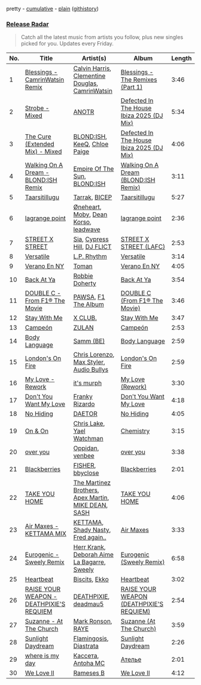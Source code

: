 pretty - [cumulative](/playlists/cumulative/Release%20Radar.md) - [plain](/playlists/plain/37i9dQZEVXbsudmxBFKW7G) ([githistory](https://github.githistory.xyz/vitokorn/spotify-playlist-archive/blob/master/playlists/plain/37i9dQZEVXbsudmxBFKW7G))
### [Release Radar](https://open.spotify.com/playlist/37i9dQZEVXbsudmxBFKW7G)

> Catch all the latest music from artists you follow, plus new singles picked for you. Updates every Friday.

| No. | Title | Artist(s) | Album | Length |
|---|---|---|---|---|
| 1 | [Blessings - CamrinWatsin Remix](https://open.spotify.com/track/3bErnntUPcW8jLbixhpZmQ) | [Calvin Harris](https://open.spotify.com/artist/7CajNmpbOovFoOoasH2HaY), [Clementine Douglas](https://open.spotify.com/artist/4DWuml4Jf6K81b5rAPwMb6), [CamrinWatsin](https://open.spotify.com/artist/20rKUmFZsfv9GBXiv6R9d6) | [Blessings - The Remixes (Part 1)](https://open.spotify.com/album/2jKX83sjxv0Jwk35xBR0Us) | 3:46 |
| 2 | [Strobe - Mixed](https://open.spotify.com/track/5F914Yp7Z8YUtCMAL35yKl) | [ANOTR](https://open.spotify.com/artist/4p5WgeiPSPpqPDs7T6OkWf) | [Defected In The House Ibiza 2025 (DJ Mix)](https://open.spotify.com/album/6OWwaIqKSqvl9CCBCkPwfc) | 5:34 |
| 3 | [The Cure (Extended Mix) - Mixed](https://open.spotify.com/track/6gykrsJhHsY7OTxDMRpOxt) | [BLOND:ISH](https://open.spotify.com/artist/6zsJjoCtL1WByG0VsuFWzR), [KeeQ](https://open.spotify.com/artist/5OSkggAoi9qMYfSJuTz4pB), [Chloe Paige](https://open.spotify.com/artist/5829bCNnWiHYQQvF5lMxWq) | [Defected In The House Ibiza 2025 (DJ Mix)](https://open.spotify.com/album/6OWwaIqKSqvl9CCBCkPwfc) | 4:06 |
| 4 | [Walking On A Dream - BLOND:ISH Remix](https://open.spotify.com/track/5oOKU4RiAMyqUoOKICb92j) | [Empire Of The Sun](https://open.spotify.com/artist/67hb7towEyKvt5Z8Bx306c), [BLOND:ISH](https://open.spotify.com/artist/6zsJjoCtL1WByG0VsuFWzR) | [Walking On A Dream (BLOND:ISH Remix)](https://open.spotify.com/album/4Fzl9coophjAezEV0v7tRu) | 3:11 |
| 5 | [Taarsitillugu](https://open.spotify.com/track/6KbrGler8kLr12polFq5Se) | [Tarrak](https://open.spotify.com/artist/3FTKo3aheAF0aAxbJWyiP8), [BICEP](https://open.spotify.com/artist/73A3bLnfnz5BoQjb4gNCga) | [Taarsitillugu](https://open.spotify.com/album/1oj1qSdSgeZbM8CdFBs936) | 5:27 |
| 6 | [lagrange point](https://open.spotify.com/track/32nJNF3dzxTTRGoJ0doNzc) | [Øneheart](https://open.spotify.com/artist/0dgJbQ0bKPyUXco8hEXN7X), [Moby](https://open.spotify.com/artist/3OsRAKCvk37zwYcnzRf5XF), [Dean Korso](https://open.spotify.com/artist/0X7zZBoY6ObInbi8IUVfpx), [leadwave](https://open.spotify.com/artist/4v6Vm2UFM3PS4iHY9TZfcb) | [lagrange point](https://open.spotify.com/album/15BhoG1hdml1XpWINxZDXX) | 2:36 |
| 7 | [STREET X STREET](https://open.spotify.com/track/0TTeiR2MFoLQvcI8kdGx65) | [Sia](https://open.spotify.com/artist/5WUlDfRSoLAfcVSX1WnrxN), [Cypress Hill](https://open.spotify.com/artist/4P0dddbxPil35MNN9G2MEX), [DJ FLICT](https://open.spotify.com/artist/5kGccnf4y59UqCEMOPzAXX) | [STREET X STREET (LAFC)](https://open.spotify.com/album/0JRb0dJsfPJtDJ5MIIpGZF) | 2:53 |
| 8 | [Versatile](https://open.spotify.com/track/2CX8w6jrSDujqcnkxDMJw0) | [L.P. Rhythm](https://open.spotify.com/artist/3K5qBiy5EHwb270817Cy6e) | [Versatile](https://open.spotify.com/album/3ktHqT8RfFWsosodNUfvB0) | 3:14 |
| 9 | [Verano En NY](https://open.spotify.com/track/7DxrTNmUprBMQ0RV45xreb) | [Toman](https://open.spotify.com/artist/7A0eeETj5gjPjvXLnskbfG) | [Verano En NY](https://open.spotify.com/album/6lwdsDlonNio6vDG42eUZu) | 4:05 |
| 10 | [Back At Ya](https://open.spotify.com/track/02evyVGKt4jjuBAlgHzag5) | [Robbie Doherty](https://open.spotify.com/artist/2WuXRwEjXIjW5uVZOSxqYS) | [Back At Ya](https://open.spotify.com/album/6aQho6eImpDXTxfC8zoVhI) | 3:54 |
| 11 | [DOUBLE C - From F1® The Movie](https://open.spotify.com/track/7jtFKlVjEgIBNaSOrAivCw) | [PAWSA](https://open.spotify.com/artist/4E0HD2PMY8kQJIjlShrLUS), [F1 The Album](https://open.spotify.com/artist/3aly4xJOy3LVznzvRIvFYC) | [DOUBLE C (From F1® The Movie)](https://open.spotify.com/album/0O7QslR65hRgv9YO2X4PuM) | 3:46 |
| 12 | [Stay With Me](https://open.spotify.com/track/24kyh4hM1lJTxpfL2QxnTM) | [X CLUB.](https://open.spotify.com/artist/4CYPaFp9yDrNduNptv0DPQ) | [Stay With Me](https://open.spotify.com/album/069YF5u0N8zI2htQXUod5R) | 3:47 |
| 13 | [Campeón](https://open.spotify.com/track/5TpWybXTsLTUAj4WcUYkP0) | [ZULAN](https://open.spotify.com/artist/2Yz9F5lQVc0p6SDxkw2BvF) | [Campeón](https://open.spotify.com/album/5O3GNoKOWUnyvUQoGSceKy) | 2:53 |
| 14 | [Body Language](https://open.spotify.com/track/31yljlcH1pEm4Dz85D1KGC) | [Samm (BE)](https://open.spotify.com/artist/2IDtMW47SEAptw9RwNREm0) | [Body Language](https://open.spotify.com/album/1PJEjRyI5FCOqFf6QbWnlf) | 2:59 |
| 15 | [London's On Fire](https://open.spotify.com/track/3kFGYfnYWraDZ8iAWx45QR) | [Chris Lorenzo](https://open.spotify.com/artist/7tm9Tuc70geXOOyKhtZHIj), [Max Styler](https://open.spotify.com/artist/3NKKngINK1tP6BFy0WOyWk), [Audio Bullys](https://open.spotify.com/artist/5kwHgbzNHq1iHkUSrAmjjQ) | [London's On Fire](https://open.spotify.com/album/3LqNJnokJGQgkYzskHNJGB) | 2:59 |
| 16 | [My Love - Rework](https://open.spotify.com/track/6q6GR1UxIkyaVJuUNYtEjw) | [it's murph](https://open.spotify.com/artist/3zW0xazqnHoq9QV9zBROVC) | [My Love (Rework)](https://open.spotify.com/album/5j6St6A4oQCXb8fbWJc8vA) | 3:30 |
| 17 | [Don't You Want My Love](https://open.spotify.com/track/0Sg6SK3UzA5qG5htc8QPvR) | [Franky Rizardo](https://open.spotify.com/artist/2UgphhGSlC9QWgaZWUOCkl) | [Don't You Want My Love](https://open.spotify.com/album/062McMAxpbBJTau6TMHoid) | 4:18 |
| 18 | [No Hiding](https://open.spotify.com/track/1L6SsMnrTAKJs3VHd0B6aO) | [DAETOR](https://open.spotify.com/artist/0PivHDlqdfJmNugJ2TLXlt) | [No Hiding](https://open.spotify.com/album/5o1gFqtHAZSleGn90gqj4A) | 4:05 |
| 19 | [On & On](https://open.spotify.com/track/4etHuFADJ1ZxYYLj40nEiu) | [Chris Lake](https://open.spotify.com/artist/5Igpc9iLZ3YGtKeYfSrrOE), [Yael Watchman](https://open.spotify.com/artist/4Qtu8ujgCImXCkFIMEs5HA) | [Chemistry](https://open.spotify.com/album/3DmcV2cmZdX9olNRHcRUZ2) | 3:15 |
| 20 | [over you](https://open.spotify.com/track/4oDxs30sUOndog6GHHhOMe) | [Oppidan](https://open.spotify.com/artist/338p7qzZTDJSHJzSjIZMFK), [venbee](https://open.spotify.com/artist/4UWWa5dKgTLAx8mv6Ju6X1) | [over you](https://open.spotify.com/album/0S6V0kxRKGxfSMdy5otubJ) | 3:38 |
| 21 | [Blackberries](https://open.spotify.com/track/1QDpXIgR0U7ta48CwEYBeL) | [FISHER](https://open.spotify.com/artist/1VJ0briNOlXRtJUAzoUJdt), [bbyclose](https://open.spotify.com/artist/2UNjfzEkfsdWVDwnuD6vdH) | [Blackberries](https://open.spotify.com/album/0wRizVFvSd8ASY1OSnnnID) | 2:01 |
| 22 | [TAKE YOU HOME](https://open.spotify.com/track/5OgVrx9nCaokXlgyHPIyIl) | [The Martinez Brothers](https://open.spotify.com/artist/7B1LLuCQk13H4Mb6CFBftU), [Apex Martin](https://open.spotify.com/artist/6DcdyoaAmWtdusCIC3iJdR), [MIKE DEAN](https://open.spotify.com/artist/5TAipisjquAkq2o7lzMJyc), [SASH](https://open.spotify.com/artist/6T2CimrgMFD4ww6OGVopDJ) | [TAKE YOU HOME](https://open.spotify.com/album/4AhV8Gy8ltM8UBO7nFJCmQ) | 4:06 |
| 23 | [Air Maxes - KETTAMA MIX](https://open.spotify.com/track/5hQ5ggtYhcrglIeVykJstC) | [KETTAMA](https://open.spotify.com/artist/3an9rnsXKPCAMlZgH4A0n4), [Shady Nasty](https://open.spotify.com/artist/5fEdUhbIAf9JlPhlc3swPx), [Fred again..](https://open.spotify.com/artist/4oLeXFyACqeem2VImYeBFe) | [Air Maxes](https://open.spotify.com/album/3uJi79dqEa5suZaCg5DTGK) | 3:33 |
| 24 | [Eurogenic - Sweely Remix](https://open.spotify.com/track/6wzu9fG21pP5euvfl1FwFo) | [Herr Krank](https://open.spotify.com/artist/6867qRW4fPy1KtxyeBIKkl), [Deborah Aime La Bagarre](https://open.spotify.com/artist/6jZ18ATjOFUAgDXX3H9x5w), [Sweely](https://open.spotify.com/artist/1SYJDHr7kjUL4LlfK1jJ9m) | [Eurogenic (Sweely Remix)](https://open.spotify.com/album/7BroO9z34dyk4caHTAApWE) | 6:58 |
| 25 | [Heartbeat](https://open.spotify.com/track/42z3F0ZAieWd7RmyOuuqqH) | [Biscits](https://open.spotify.com/artist/052B9SONfhoScw7dgYWw5o), [Ekko](https://open.spotify.com/artist/4QKGlPUIuL7IzE4vsVwIu6) | [Heartbeat](https://open.spotify.com/album/1Q4zTa81s8VP7IassEY19p) | 3:02 |
| 26 | [RAISE YOUR WEAPON - DEATHPIXIE'S REQUIEM](https://open.spotify.com/track/5obuDv5EuMcxJxJ6DphVEb) | [DEATHPIXIE](https://open.spotify.com/artist/5uzPIJDzWAujemRDKiJMRj), [deadmau5](https://open.spotify.com/artist/2CIMQHirSU0MQqyYHq0eOx) | [RAISE YOUR WEAPON (DEATHPIXIE'S REQUIEM)](https://open.spotify.com/album/6LUA9B3JnKkQm2crUusayz) | 2:54 |
| 27 | [Suzanne - At The Church](https://open.spotify.com/track/12wx44H3c9VSkfpZtoD9mB) | [Mark Ronson](https://open.spotify.com/artist/3hv9jJF3adDNsBSIQDqcjp), [RAYE](https://open.spotify.com/artist/5KKpBU5eC2tJDzf0wmlRp2) | [Suzanne (At The Church)](https://open.spotify.com/album/21fVMTtr0MdcSukBLtA0jw) | 3:59 |
| 28 | [Sunlight Daydream](https://open.spotify.com/track/046loldPHjP3HeAHhDddDA) | [Flamingosis](https://open.spotify.com/artist/75cW8FFekyCjj0mfZM1Gfb), [Diastrata](https://open.spotify.com/artist/1Z1MedqFUlxM3OHqdHK7mx) | [Sunlight Daydream](https://open.spotify.com/album/4MLdnnjInby3ftK37c422w) | 2:26 |
| 29 | [where is my day](https://open.spotify.com/track/0DtZbWMT1Z3Ud3CV8fx1AS) | [Кассета](https://open.spotify.com/artist/7C4UILJ6kxh8TRV8GGLCqy), [Antoha MC](https://open.spotify.com/artist/6OqmKFaRcw0f23m5PQ9CrL) | [Ателье](https://open.spotify.com/album/7uIEltG2KVg6DLzzxeorxf) | 2:01 |
| 30 | [We Love II](https://open.spotify.com/track/18L2vnxI3zt1xQjlpA88p1) | [Rameses B](https://open.spotify.com/artist/06EfEcjc0vdvI6VNL0soIO) | [We Love II](https://open.spotify.com/album/12JAk5LvhpwGjIfuROESwz) | 4:12 |